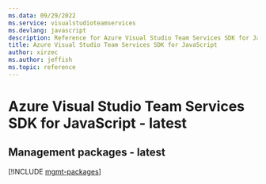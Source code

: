 ```yaml
---
ms.data: 09/29/2022
ms.service: visualstudioteamservices
ms.devlang: javascript
description: Reference for Azure Visual Studio Team Services SDK for JavaScript
title: Azure Visual Studio Team Services SDK for JavaScript
author: xirzec
ms.author: jeffish
ms.topic: reference
---
```

# Azure Visual Studio Team Services SDK for JavaScript - latest

## Management packages - latest
[!INCLUDE [mgmt-packages](visual-studio-team-services-mgmt-index.md)]